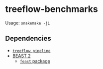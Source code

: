 # treeflow-benchmarks

Usage: `snakemake -j1`

## Dependencies

* [`treeflow_pipeline`](git@github.com:christiaanjs/treeflow-paper.git)
* [BEAST 2](https://www.beast2.org/)
    * [`feast` package](https://github.com/tgvaughan/feast)